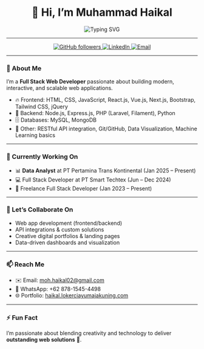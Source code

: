 <h1 align="center">👋 Hi, I’m Muhammad Haikal</h1>

<p align="center">
  <img src="https://readme-typing-svg.demolab.com?font=Fira+Code&size=25&pause=1000&color=00BFFF&width=435&lines=Full+Stack+Web+Developer;Passionate+about+scalable+web+apps;Lifelong+learner+and+problem-solver" alt="Typing SVG" />
</p>

---

<p align="center">
  <a href="https://github.com/haykal24">
    <img src="https://img.shields.io/github/followers/haykal24?label=Follow&style=social" alt="GitHub followers">
  </a>
  <a href="https://www.linkedin.com/in/muhammad-haikal24/">
    <img src="https://img.shields.io/badge/LinkedIn-Connect-blue?logo=linkedin" alt="LinkedIn">
  </a>
  <a href="mailto:moh.haikal02@gmail.com">
    <img src="https://img.shields.io/badge/Email-Contact-red?logo=gmail" alt="Email">
  </a>
</p>

---

### 🌟 About Me

I’m a **Full Stack Web Developer** passionate about building modern, interactive, and scalable web applications.

- 🔥 Frontend: HTML, CSS, JavaScript, React.js, Vue.js, Next.js, Bootstrap, Tailwind CSS, jQuery  
- 💾 Backend: Node.js, Express.js, PHP (Laravel, Filament), Python  
- 🗄️ Databases: MySQL, MongoDB  
- 🔗 Other: RESTful API integration, Git/GitHub, Data Visualization, Machine Learning basics

---

### 🚀 Currently Working On

- 📊 **Data Analyst** at PT Pertamina Trans Kontinental (Jan 2025 – Present)
- 💻 Full Stack Developer at PT Smart Techtex (Jun – Dec 2024)
- 🔧 Freelance Full Stack Developer (Jan 2023 – Present)

---

### 🤝 Let’s Collaborate On

- Web app development (frontend/backend)  
- API integrations & custom solutions  
- Creative digital portfolios & landing pages  
- Data-driven dashboards and visualization

---

### 📫 Reach Me

- ✉️ Email: [moh.haikal02@gmail.com](mailto:moh.haikal02@gmail.com)  
- 📱 WhatsApp: +62 878-1545-4498  
- 🌐 Portfolio: [haikal.lokerciayumajakuning.com](https://haikal.lokerciayumajakuning.com)

---

### ⚡ Fun Fact

I’m passionate about blending creativity and technology to deliver **outstanding web solutions** 🚀.
